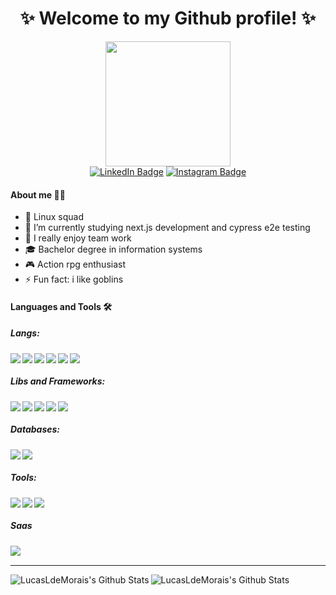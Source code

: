 <h1 align="center">✨ Welcome to my Github profile! ✨</h1>

<div id="header" align="center">
  <img src="https://cdn.openart.ai/uploads/image_PLOb_PXR_1714241249806_raw.png" width="200"/>
  <div id="badges">
    <a href="https://www.linkedin.com/in/lucas-l-794657163"><img src="https://img.shields.io/badge/LinkedIn-blue?style=for-the-badge&logo=linkedin&logoColor=white" alt="LinkedIn Badge"/></a>
    <a href="https://www.instagram.com/devlucasldemorais"><img src="https://img.shields.io/badge/Instagram-%23E4405F.svg?style=for-the-badge&logo=Instagram&logoColor=white" alt="Instagram Badge"/></a>
  </div>
</div>

#### About me 💁‍♂️
- 🐧 Linux squad
- 🌱 I’m currently studying next.js development and cypress e2e testing
- 👯 I really enjoy team work
- 🎓 Bachelor degree in information systems
- 🎮 Action rpg enthusiast
- ⚡ Fun fact: i like goblins

#### Languages and Tools 🛠️
##### Langs:
<img align="left" src="https://img.shields.io/badge/javascript-%23323330.svg?style=for-the-badge&logo=javascript&logoColor=%23F7DF1E"/>
<img align="left" src="https://img.shields.io/badge/typescript-%23007ACC.svg?style=for-the-badge&logo=typescript&logoColor=white"/>
<img align="left" src="https://img.shields.io/badge/java-%23ED8B00.svg?style=for-the-badge&logo=openjdk&logoColor=white"/>
<img align="left" src="https://img.shields.io/badge/python-3670A0?style=for-the-badge&logo=python&logoColor=ffdd54"/>
<img align="left" src="https://img.shields.io/badge/html5-%23E34F26.svg?style=for-the-badge&logo=html5&logoColor=white"/>
<img align="left" src="https://img.shields.io/badge/css3-%231572B6.svg?style=for-the-badge&logo=css3&logoColor=white"/>
<br>

##### Libs and Frameworks:
<img align="left" src="https://img.shields.io/badge/vuejs-%2335495e.svg?style=for-the-badge&logo=vuedotjs&logoColor=%234FC08D"/>
<img align="left" src="https://img.shields.io/badge/react-%2320232a.svg?style=for-the-badge&logo=react&logoColor=%2361DAFB"/>
<img align="left" src="https://img.shields.io/badge/Next-black?style=for-the-badge&logo=next.js&logoColor=white"/>
<img align="left" src="https://img.shields.io/badge/-cypress-%23E5E5E5?style=for-the-badge&logo=cypress&logoColor=058a5e"/>
<img align="left" src="https://img.shields.io/badge/node.js-6DA55F?style=for-the-badge&logo=node.js&logoColor=white"/>
<br>

##### Databases:
<img align="left" src="https://img.shields.io/badge/postgres-%23316192.svg?style=for-the-badge&logo=postgresql&logoColor=white"/>
<img align="left" src="https://img.shields.io/badge/MongoDB-%234ea94b.svg?style=for-the-badge&logo=mongodb&logoColor=white"/>
<br>

##### Tools:
<img align="left" src="https://img.shields.io/badge/Postman-FF6C37?style=for-the-badge&logo=postman&logoColor=white"/>
<img align="left" src="https://img.shields.io/badge/Visual%20Studio%20Code-0078d7.svg?style=for-the-badge&logo=visual-studio-code&logoColor=white"/>
<img align="left" src="https://img.shields.io/badge/jenkins-%232C5263.svg?style=for-the-badge&logo=jenkins&logoColor=white"/>
<br>

##### Saas
<img align="left" src="https://img.shields.io/badge/AWS-%23FF9900.svg?style=for-the-badge&logo=amazon-aws&logoColor=white"/>
<br>

<hr>
<div id="git-stats" align="center">
  <img align="left" alt="LucasLdeMorais's Github Stats" src="https://github-readme-stats-nine-sage-70.vercel.app/api?username=LucasLdeMorais&show_icons=true&layout=compact&hide_border=true&theme=dracula"/> 
  <img align="left" alt="LucasLdeMorais's Github Stats" src="https://github-readme-stats.vercel.app/api/top-langs/?username=LucasLdeMorais&show_icons=true&layout=compact&hide_border=true&theme=dracula"/> 
</div>
